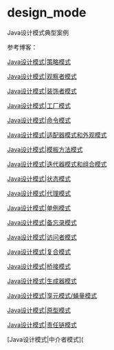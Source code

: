 # design_mode
Java设计模式典型案例

参考博客：

[Java设计模式|策略模式](https://www.dzou.top/post/6c84d9a1.html)

[Java设计模式|观察者模式](https://www.dzou.top/post/261ed4ab.html)

[Java设计模式|装饰者模式](https://www.dzou.top/post/1b3210b0.html)

[Java设计模式|工厂模式](https://www.dzou.top/post/4caa56ee.html)

[Java设计模式|命令模式](https://www.dzou.top/post/667421d7.html)

[Java设计模式|适配器模式和外观模式](https://www.dzou.top/post/519a7c00.html)

[Java设计模式|模板方法模式](https://www.dzou.top/post/55d3fc38.html)

[Java设计模式|迭代器模式和组合模式](https://www.dzou.top/post/7244f815.html)

[Java设计模式|状态模式](https://www.dzou.top/post/94ac76a6.html)

[Java设计模式|代理模式](https://www.dzou.top/post/653661c0.html)

[Java设计模式|单例模式](https://www.dzou.top/post/f90c55c.html)

[Java设计模式|备忘录模式](https://www.dzou.top/post/7f2dd2e8.html)

[Java设计模式|访问者模式](https://www.dzou.top/post/d88fa864.html)

[Java设计模式|复合模式](https://www.dzou.top/post/ecc07d1a.html)

[Java设计模式|桥接模式](https://www.dzou.top/post/4855070c.html)

[Java设计模式|生成器模式](https://www.dzou.top/post/4855070c.html)

[Java设计模式|享元模式/蝇量模式](https://www.dzou.top/post/12fa71d.html)

[Java设计模式|原型模式](https://www.dzou.top/post/8fcaf333.html)

[Java设计模式|责任链模式](https://www.dzou.top/post/de32d4c3.html)

[Java设计模式|中介者模式](
